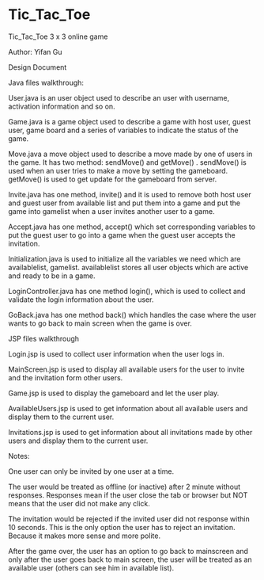 Tic_Tac_Toe
===========

Tic_Tac_Toe 3 x 3 online game


Author: Yifan Gu

Design Document


Java files walkthrough:


User.java is an user object used to describe an user with username, activation information and so on.


Game.java is a game object used to describe a game with host user, guest user, game board and a series of variables to indicate the status of the game.


Move.java a move object used to describe a move made by one of users in the game. It has two method: sendMove() and getMove() . sendMove() is used when an user tries to make a move by setting the gameboard. getMove() is used to get update for the gameboard from server.


Invite.java has one method, invite() and it is used to remove both host user and guest user from available list and put them into a game and put the game into gamelist when a user invites another user to a game.


Accept.java has one method, accept() which set corresponding variables to put the guest user to go into a game when the guest user accepts the invitation.


Initialization.java is used to initialize all the variables we need which are availablelist, gamelist. availablelist stores all user objects which are active and ready to be in a game.


LoginController.java has one method login(), which is used to collect and validate the login information about the user.


GoBack.java has one method back() which handles the case where the user wants to go back to main screen when the game is over.


JSP files walkthrough


Login.jsp is used to collect user information when the user logs in.


MainScreen.jsp is used to display all available users for the user to invite and the invitation form other users.


Game.jsp is used to display the gameboard and let the user play.


AvailableUsers.jsp is used to get information about all available users and display them to the current user.


Invitations.jsp is used to get information about all invitations made by other users and display them to the current user.


Notes:


One user can only be invited by one user at a time.


The user would be treated as offline (or inactive) after 2 minute without responses. Responses mean if the user close the tab or browser but NOT means that the user did not make any click.


The invitation would be rejected if the invited user did not response within 10 seconds. This is the only option the user has to reject an invitation. Because it makes more sense and more polite.


After the game over, the user has an option to go back to mainscreen and only after the user goes back to main screen, the user will be treated as an available user (others can see him in available list).
